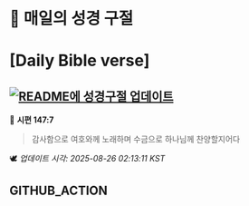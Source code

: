 # 🙏 매일의 성경 구절
# [Daily Bible verse]
## [![README에 성경구절 업데이트](https://github.com/DONGSUKA/first_test/actions/workflows/update-readme-bible.yml/badge.svg)](https://github.com/DONGSUKA/first_test/actions/workflows/update-readme-bible.yml)
<!-- START_BIBLE_VERSE -->
📖 **시편 147:7**
> 감사함으로 여호와께 노래하며 수금으로 하나님께 찬양할지어다

🕊️ _업데이트 시각: 2025-08-26 02:13:11 KST_
  <!-- END_BIBLE_VERSE -->
## GITHUB_ACTION
